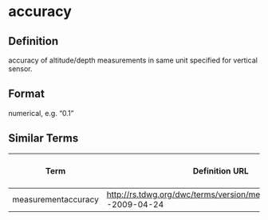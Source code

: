 # accuracy

## Definition 
accuracy  of altitude/depth measurements in same unit specified for vertical sensor.

## Format
numerical, e.g. “0.1”

## Similar Terms 
|Term|Definition URL|Source Vocabulary Publisher/Creator|
|----|----------|-----------------|
|measurementaccuracy |http://rs.tdwg.org/dwc/terms/version/measurementaccuracy -2009-04-24|Darwin Core|


